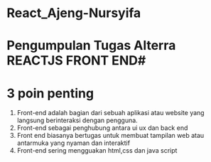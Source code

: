# React_Ajeng-Nursyifa

# Pengumpulan Tugas Alterra REACTJS FRONT END#

# 3 poin penting

1. Front-end adalah bagian dari sebuah aplikasi atau website yang langsung berinteraksi dengan pengguna.
2. Front-end sebagai penghubung antara ui ux dan back end
3. Front end biasanya bertugas untuk membuat tampilan web atau antarmuka yang nyaman dan interaktif
4. Front-end sering mengguakan html,css dan java script

